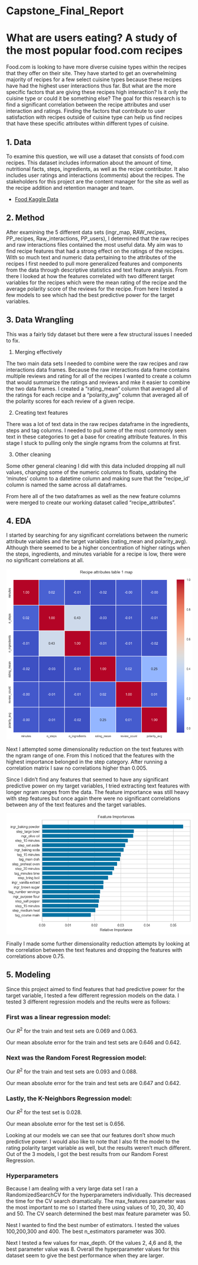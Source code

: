 # Capstone_Final_Report
# What are users eating? A study of the most popular food.com recipes
Food.com is looking to have more diverse cuisine types within the recipes that they offer on their site. They have started to get an overwhelming majority of recipes for a few select cuisine types because these recipes have had the highest user interactions thus far. But what are the more specific factors that are giving these recipes high interaction? Is it only the cuisine type or could it be something else? The goal for this research is to find a significant correlation between the recipe attributes and user interaction and ratings. Finding the factors that contribute to user satisfaction with recipes outside of cuisine type can help us find recipes that have these specific attributes within different types of cuisine.

## 1. Data
To examine this question, we will use a dataset that consists of food.com recipes. This dataset includes information about the amount of time, nutritional facts, steps, ingredients, as well as the recipe contributor. It also includes user ratings and interactions (comments) about the recipes. The stakeholders for this project are the content manager for the site as well as the recipe addition and retention manager and team.
- [Food Kaggle Data](https://www.kaggle.com/datasets/shuyangli94/food-com-recipes-and-user-interactions?select=RAW_recipes.csv)

## 2. Method
After examining the 5 different data sets (ingr_map, RAW_recipes, PP_recipes, Raw_interactions, PP_users), I determined that the raw recipes and raw interactions files contained the most useful data. My aim was to find recipe features that had a strong effect on the ratings of the recipes. With so much text and numeric data pertaining to the attributes of the recipes I first needed to pull more generalized features and components from the data through descriptive statistics and text feature analysis. From there I looked at how the features correlated with two different target variables for the recipes which were the mean rating of the recipe and the average polarity score of the reviews for the recipe. From here I tested a few models to see which had the best predictive power for the target variables.

## 3. Data Wrangling

This was a fairly tidy dataset but there were a few structural issues I needed to fix.
1.	Merging effectively

The two main data sets I needed to combine were the raw recipes and raw interactions data frames. Because the raw interactions data frame contains multiple reviews and rating for all of the recipes I wanted to create a column that would summarize the ratings and reviews and mke it easier to combine the two data frames. I created a “rating_mean” column that averaged all of the ratings for each recipe and a “polarity_avg” column that averaged all of the polarity scores for each review of a given recipe.

2.	Creating text features

There was a lot of text data in the raw recipes dataframe in the ingredients, steps and tag columns. I needed to pull some of the most commonly seen text in these categories to get a base for creating attribute features. In this stage I stuck to pulling only the single ngrams from the columns at first.

3.	Other cleaning

Some other general cleaning I did with this data included dropping all null values, changing some of the numeric columns to floats, updating the ‘minutes’ column to a datetime column and making sure that the “recipe_id’ column is named the same across all dataframes.

From here all of the two dataframes as well as the new feature columns were merged to create our working dataset called “recipe_attributes”.

## 4. EDA

I started by searching for any significant correlations between the numeric attribute variables and the target variables (rating_mean and polarity_avg). Although there seemed to be a higher concentration of higher ratings when the steps, ingredients, and minutes variable for a recipe is low, there were no significant correlations at all.

![Screenshot of correlation map.](/Read%20me%20files/correlation%20map.png)

Next I attempted some dimensionality reduction on the text features with the ngram range of one. From this I noticed that the features with the highest importance belonged in the step category.  After running a correlation matrix I saw no correlations higher than 0.005.

Since I didn’t find any features that seemed to have any significant predictive power on my target variables, I tried extracting text features with longer ngram ranges from the data. The feature importance was still heavy with step features but once again there were no significant correlations between any of the text features and the target variables.

![Screenshot of a feature graph.](Read%20me%20files/Feature%20importance.png)


Finally I made some further dimensionality reduction attempts by looking at the correlation between the text features and dropping the features with correlations above 0.75.


## 5. Modeling

Since this project aimed to find features that had predictive power for the target variable, I tested a few different regression models on the data. I tested 3 different regression models and the reults were as follows:

### First was a linear regression model:

Our $R^2$ for the train and test sets are 0.069 and 0.063.

Our mean absolute error for the train and test sets are 0.646 and 0.642.

### Next was the Random Forest Regression model:

Our $R^2$ for the train and test sets are 0.093 and 0.088.

Our mean absolute error for the train and test sets are 0.647 and 0.642.

### Lastly, the K-Neighbors Regression model:

Our $R^2$ for the test set is 0.028.

Our mean absolute error for the test set is 0.656.

Looking at our models we can see that our features don’t show much predictive power. I would also like to note that I also fit the model to the rating polarity target variable as well, but the results weren’t much different.  Out of the 3 models, I got the best results from our Random Forest Regression.


### Hyperparameters 

Because I am dealing with a very large data set I ran a RandomizedSearchCV for the hyperparameters individually. This decreased the time for the CV search dramatically. The max_features parameter was the most important to me so I started there using values of 10, 20, 30, 40 and 50. The CV search determined the best max feature parameter was 50.

Nest I wanted to find the best number of estimators. I tested the values 100,200,300 and 400. The best n_estimators parameter was 300.

Next I tested a few values for max_depth. Of the values 2, 4,6 and 8, the best parameter value was 8. Overall the hyperparameter values for this dataset seem to give the best performance when they are larger.

